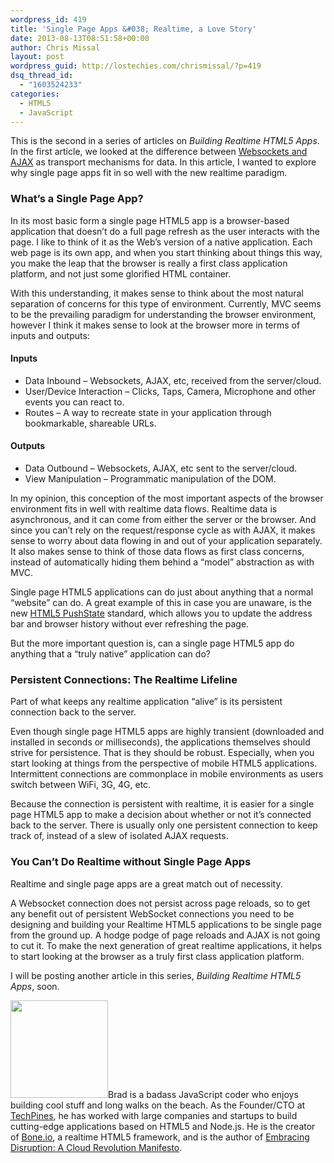 ```yaml
---
wordpress_id: 419
title: 'Single Page Apps &#038; Realtime, a Love Story'
date: 2013-08-13T08:51:58+00:00
author: Chris Missal
layout: post
wordpress_guid: http://lostechies.com/chrismissal/?p=419
dsq_thread_id:
  - "1603524233"
categories:
  - HTML5
  - JavaScript
---
```

This is the second in a series of articles on _Building Realtime HTML5 Apps_. In the first article, we looked at the difference between [Websockets and AJAX](http://lostechies.com/chrismissal/2013/08/06/browser-wars-websockets-vs-ajax/) as transport mechanisms for data. In this article, I wanted to explore why single page apps fit in so well with the new realtime paradigm.

### What&#8217;s a Single Page App?

In its most basic form a single page HTML5 app is a browser-based application that doesn&#8217;t do a full page refresh as the user interacts with the page. I like to think of it as the Web&#8217;s version of a native application. Each web page is its own app, and when you start thinking about things this way, you make the leap that the browser is really a first class application platform, and not just some glorified HTML container.

With this understanding, it makes sense to think about the most natural separation of concerns for this type of environment. Currently, MVC seems to be the prevailing paradigm for understanding the browser environment, however I think it makes sense to look at the browser more in terms of inputs and outputs:

#### Inputs

  * Data Inbound &#8211; Websockets, AJAX, etc, received from the server/cloud.
  * User/Device Interaction &#8211; Clicks, Taps, Camera, Microphone and other events you can react to.
  * Routes &#8211; A way to recreate state in your application through bookmarkable, shareable URLs.

#### Outputs

  * Data Outbound &#8211; Websockets, AJAX, etc sent to the server/cloud.
  * View Manipulation &#8211; Programmatic manipulation of the DOM.

In my opinion, this conception of the most important aspects of the browser environment fits in well with realtime data flows. Realtime data is asynchronous, and it can come from either the server or the browser. And since you can&#8217;t rely on the request/response cycle as with AJAX, it makes sense to worry about data flowing in and out of your application separately. It also makes sense to think of those data flows as first class concerns, instead of automatically hiding them behind a &#8220;model&#8221; abstraction as with MVC.

Single page HTML5 applications can do just about anything that a normal &#8220;website&#8221; can do. A great example of this in case you are unaware, is the new [HTML5 PushState](https://developer.mozilla.org/en-US/docs/Web/Guide/DOM/Manipulating_the_browser_history) standard, which allows you to update the address bar and browser history without ever refreshing the page.

But the more important question is, can a single page HTML5 app do anything that a &#8220;truly native&#8221; application can do?

### Persistent Connections: The Realtime Lifeline

Part of what keeps any realtime application &#8220;alive&#8221; is its persistent connection back to the server.

Even though single page HTML5 apps are highly transient (downloaded and installed in seconds or milliseconds), the applications themselves should strive for persistence. That is they should be robust. Especially, when you start looking at things from the perspective of mobile HTML5 applications. Intermittent connections are commonplace in mobile environments as users switch between WiFi, 3G, 4G, etc.

Because the connection is persistent with realtime, it is easier for a single page HTML5 app to make a decision about whether or not it&#8217;s connected back to the server. There is usually only one persistent connection to keep track of, instead of a slew of isolated AJAX requests.

### You Can&#8217;t Do Realtime without Single Page Apps

Realtime and single page apps are a great match out of necessity.

A Websocket connection does not persist across page reloads, so to get any benefit out of persistent WebSocket connections you need to be designing and building your Realtime HTML5 applications to be single page from the ground up. A hodge podge of page reloads and AJAX is not going to cut it. To make the next generation of great realtime applications, it helps to start looking at the browser as a truly first class application platform.

I will be posting another article in this series, _Building Realtime HTML5 Apps_, soon.

[<img class="alignleft  wp-image-403" title="Brad Carleton" src="http://clayvessel.org/clayvessel/wp-content/uploads/2013/08/brad-headshot.jpg" alt="" width="156" height="156" srcset="http://clayvessel.org/clayvessel/wp-content/uploads/2013/08/brad-headshot.jpg 512w, http://clayvessel.org/clayvessel/wp-content/uploads/2013/08/brad-headshot-150x150.jpg 150w, http://clayvessel.org/clayvessel/wp-content/uploads/2013/08/brad-headshot-300x300.jpg 300w, http://clayvessel.org/clayvessel/wp-content/uploads/2013/08/brad-headshot-100x100.jpg 100w" sizes="(max-width: 156px) 100vw, 156px" />](http://clayvessel.org/clayvessel/wp-content/uploads/2013/08/brad-headshot.jpg)Brad is a badass JavaScript coder who enjoys building cool stuff and long walks on the beach. As the Founder/CTO at [TechPines](http://www.techpines.com "We Make Awesome Apps"), he has worked with large companies and startups to build cutting-edge applications based on HTML5 and Node.js. He is the creator of [Bone.io](http://bone.io "bone.io - Realtime Single Page HTML5 Apps"), a realtime HTML5 framework, and is the author of [Embracing Disruption: A Cloud Revolution Manifesto](http://embracingdisruption.com "embracing disruption a cloud revolution manifesto").
